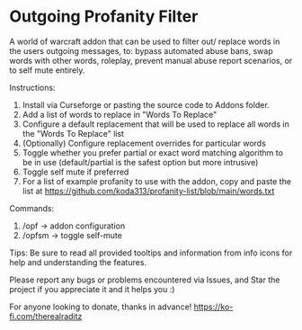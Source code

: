 # Outgoing Profanity Filter

A world of warcraft addon that can be used to filter out/ replace words in the users outgoing messages, to: bypass automated abuse bans, swap words with other words, roleplay, prevent manual abuse report scenarios, or to self mute entirely.

Instructions:
1. Install via Curseforge or pasting the source code to Addons folder.
2. Add a list of words to replace in "Words To Replace"
3. Configure a default replacement that will be used to replace all words in the "Words To Replace" list
4. (Optionally) Configure replacement overrides for particular words
5. Toggle whether you prefer partial or exact word matching algorithm to be in use (default/partial is the safest option but more intrusive)
6. Toggle self mute if preferred
7. For a list of example profanity to use with the addon, copy and paste the list at https://github.com/koda313/profanity-list/blob/main/words.txt

Commands:
1. /opf -> addon configuration
2. /opfsm -> toggle self-mute

Tips:
Be sure to read all provided tooltips and information from info icons for help and understanding the features.

Please report any bugs or problems encountered via Issues, and Star the project if you appreciate it and it helps you :)

For anyone looking to donate, thanks in advance!
https://ko-fi.com/therealraditz
